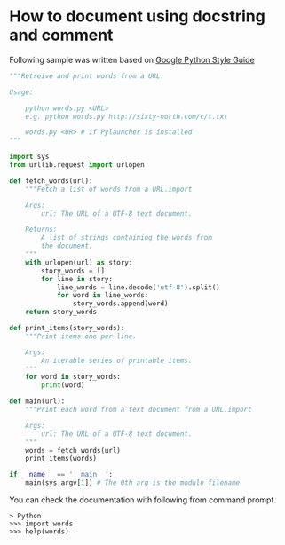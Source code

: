 # How to document using docstring and comment

Following sample was written based on [Google Python Style Guide](https://google.github.io/styleguide/pyguide.html)

```python
"""Retreive and print words from a URL.

Usage:

    python words.py <URL>
    e.g. python words.py http://sixty-north.com/c/t.txt

    words.py <UR> # if Pylauncher is installed
"""

import sys
from urllib.request import urlopen

def fetch_words(url):
    """Fetch a list of words from a URL.import

    Args:
        url: The URL of a UTF-8 text document.

    Returns:
        A list of strings containing the words from
        the document.
    """
    with urlopen(url) as story:
        story_words = []
        for line in story:
            line_words = line.decode('utf-8').split()
            for word in line_words:
                story_words.append(word)
    return story_words

def print_items(story_words):
    """Print items one per line.

    Args:
        An iterable series of printable items.
    """
    for word in story_words:
        print(word)

def main(url):
    """Print each word from a text document from a URL.import

    Args:
        url: The URL of a UTF-8 text document.
    """
    words = fetch_words(url)
    print_items(words)

if __name__ == '__main__':
    main(sys.argv[1]) # The 0th arg is the module filename
```

You can check the documentation with following from command prompt.
```
> Python
>>> import words
>>> help(words)
```
